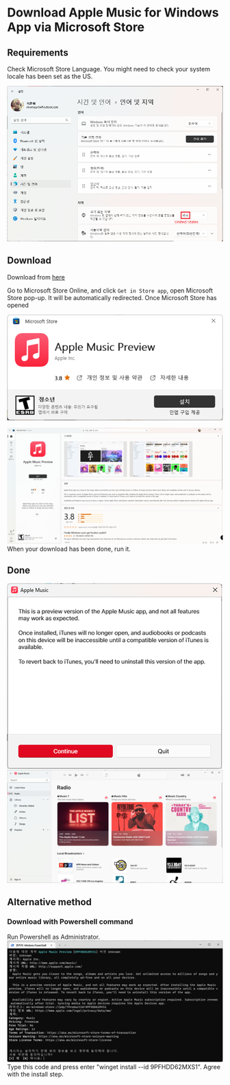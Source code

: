 # Download Apple Music for Windows App via Microsoft Store
## Requirements
Check Microsoft Store Language. You might need to check your system locale has been set as the US.

![screenshot 2022-11-28 162751-1](https://github.com/Udtshi/Apple-Music-Preview/blob/main/screenshot%202022-11-28%20162751-1.png)

## Download

Download from [here](https://apps.microsoft.com/store/detail/apple-music-preview/9PFHDD62MXS1?hl=en-us&gl=us)

Go to Microsoft Store Online, and click `Get in Store app`, open Microsoft Store pop-up. It will be automatically redirected. Once Microsoft Store has opened

![화면 캡처 2023-01-14 224711](https://github.com/Udtshi/Apple-Music-Preview/blob/main/%ED%99%94%EB%A9%B4%20%EC%BA%A1%EC%B2%98%202023-01-14%20224711.png)

![화면 캡처 2023-01-14 222324](https://github.com/Udtshi/Apple-Music-Preview/blob/main/%ED%99%94%EB%A9%B4%20%EC%BA%A1%EC%B2%98%202023-01-14%20222324.png)
 When your download has been done, run it.
 
 ## Done
 ![화면 캡처 2023-01-14 224130](https://github.com/Udtshi/Apple-Music-Preview/blob/main/%ED%99%94%EB%A9%B4%20%EC%BA%A1%EC%B2%98%202023-01-14%20224130.png)
 ![화면 캡처 2023-01-14 224208](https://github.com/Udtshi/Apple-Music-Preview/blob/main/%ED%99%94%EB%A9%B4%20%EC%BA%A1%EC%B2%98%202023-01-14%20224208.png)

## Alternative method
### Download with Powershell command
Run Powershell as Administrator. 
![화면 캡처 2023-01-14 232503](https://github.com/Udtshi/Apple-Music-Preview/blob/main/%ED%99%94%EB%A9%B4%20%EC%BA%A1%EC%B2%98%202023-01-14%20232503.png)
Type this code and press enter "winget install --id 9PFHDD62MXS1". Agree with the install step.
